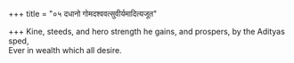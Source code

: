 +++
title = "०५ दधानो गोमदश्ववत्सुवीर्यमादित्यजूत"

+++
Kine, steeds, and hero strength he gains, and prospers, by the Adityas sped,  
     Ever in wealth which all desire.
